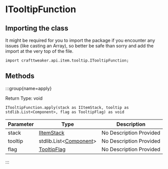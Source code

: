 # ITooltipFunction

## Importing the class

It might be required for you to import the package if you encounter any issues (like casting an Array), so better be safe than sorry and add the import at the very top of the file.
```zenscript
import crafttweaker.api.item.tooltip.ITooltipFunction;
```


## Methods

:::group{name=apply}

Return Type: void

```zenscript
ITooltipFunction.apply(stack as IItemStack, tooltip as stdlib.List<Component>, flag as TooltipFlag) as void
```

| Parameter | Type | Description |
|-----------|------|-------------|
| stack | [IItemStack](/vanilla/api/item/IItemStack) | No Description Provided |
| tooltip | stdlib.List&lt;[Component](/vanilla/api/text/Component)&gt; | No Description Provided |
| flag | [TooltipFlag](/vanilla/api/item/TooltipFlag) | No Description Provided |


:::


